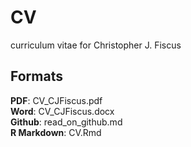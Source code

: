 # CV
curriculum vitae for Christopher J. Fiscus

## Formats

**PDF**: CV_CJFiscus.pdf  
**Word**: CV_CJFiscus.docx  
**Github**: read_on_github.md  
**R Markdown**: CV.Rmd  
